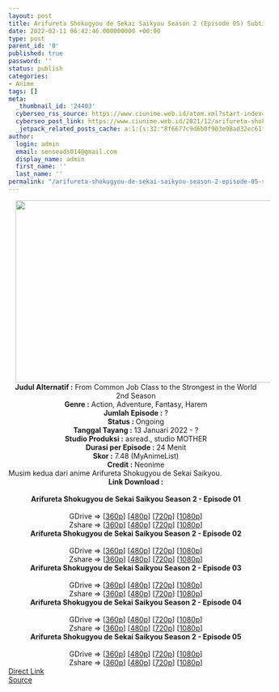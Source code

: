 ```yaml
---
layout: post
title: Arifureta Shokugyou de Sekai Saikyou Season 2 (Episode 05) Subtitle Indonesia
date: 2022-02-11 06:42:46.000000000 +00:00
type: post
parent_id: '0'
published: true
password: ''
status: publish
categories:
- Anime
tags: []
meta:
  _thumbnail_id: '24403'
  cyberseo_rss_source: https://www.ciunime.web.id/atom.xml?start-index=1
  cyberseo_post_link: https://www.ciunime.web.id/2021/12/arifureta-shokugyou-de-sekai-saikyou.html
  _jetpack_related_posts_cache: a:1:{s:32:"8f6677c9d6b0f903e98ad32ec61f8deb";a:2:{s:7:"expires";i:1653182963;s:7:"payload";a:3:{i:0;a:1:{s:2:"id";i:25223;}i:1;a:1:{s:2:"id";i:25020;}i:2;a:1:{s:2:"id";i:24918;}}}}
author:
  login: admin
  email: senseads014@gmail.com
  display_name: admin
  first_name: ''
  last_name: ''
permalink: "/arifureta-shokugyou-de-sekai-saikyou-season-2-episode-05-subtitle-indonesia/"
---
```

<div class="separator" style="clear: both; text-align: center;"><a href="https://blogger.googleusercontent.com/img/a/AVvXsEjpcT2MG6-B8MzYF2fSH71jHodPAfJ1Kd3SxQr94Oha1zljABcyg40wJeNvXz1Y4HrJgv-EIy-Xxwef54A8FzJTI0MYlVijr-rNMZzEG4q13TlgQ_HpkG7ObjmmpdiZnU_HCjZrKcc_PT006-o7cbss-WpCmsLyBLiQmb43ehcVIJmkYQdOt3GuroSc=s1280" style="margin-left: 1em; margin-right: 1em;"><img border="0" data-original-height="720" data-original-width="1280" height="360" src="{{ site.baseurl }}/assets/2022/02/AVvXsEjpcT2MG6-B8MzYF2fSH71jHodPAfJ1Kd3SxQr94Oha1zljABcyg40wJeNvXz1Y4HrJgv-EIy-Xxwef54A8FzJTI0MYlVijr-rNMZzEG4q13TlgQ_HpkG7ObjmmpdiZnU_HCjZrKcc_PT006-o7cbss-WpCmsLyBLiQmb43ehcVIJmkYQdOt3GuroSc=w640-h360" width="640" /></a></div>
<div class="separator" style="clear: both; text-align: center;"></div>
<div style="text-align: center;"><b>Judul</b><b><b> Alternatif</b> :</b> From Common Job Class to the Strongest in the World 2nd Season</div>
<div style="text-align: center;"><b><b>Genre :</b></b> Action, Adventure, Fantasy, Harem</div>
<div style="text-align: center;"><b>Jumlah Episode :</b> ?<br /><b>Status :&nbsp;</b>Ongoing<br /><b>Tanggal Tayang :</b> 13 Januari 2022 - ?<br /><b>Studio Produksi :</b>&nbsp;asread., studio MOTHER<br /><b>Durasi per Episode :</b> 24 Menit</div>
<div style="text-align: center;"><b>Skor :</b> 7.48 (MyAnimeList)</div>
<div style="text-align: center;"><b>Credit :</b>&nbsp;Neonime</div>
<div style="text-align: center;"></div>
<div style="text-align: justify;">Musim kedua dari anime&nbsp;Arifureta Shokugyou de Sekai Saikyou.</div>
<div style="text-align: justify;"></div>
<div style="text-align: justify;"></div>
<div style="text-align: center;">
<div style="text-align: center;">
<div style="text-align: left;">
<div style="text-align: center;"><b>Link Download :</b></div>
<div style="text-align: center;"><b><br /></b></div>
<div style="text-align: center;"><span style="text-align: left;"><b>Arifureta Shokugyou de Sekai Saikyou Season 2&nbsp;</b></span><b>- Episode 01</b></div>
<div style="text-align: center;"><b><br /></b></div>
<div style="text-align: center;">GDrive =&gt; [<a href="https://www.mp4upload.com/ogqbv5pr14x7" target="_blank" rel="noopener">360p</a>] [<a href="https://acefile.co/f/65207527/neonime_arfs2-01-480p-zip" target="_blank" rel="noopener">480p</a>] [<a href="https://acefile.co/f/65207790/neonime_arfs2-01-720p-zip" target="_blank" rel="noopener">720p</a>] [<a href="https://acefile.co/f/65208263/neonime_arfs2-01-1080p-zip" target="_blank" rel="noopener">1080p</a>]</div>
<div style="text-align: center;">Zshare =&gt; [<a href="https://www93.zippyshare.com/v/A9rY2uWO/file.html" target="_blank" rel="noopener">360p</a>] [<a href="https://www77.zippyshare.com/v/zkjhkkBA/file.html" target="_blank" rel="noopener">480p</a>] [<a href="https://www106.zippyshare.com/v/3558fQaW/file.html" target="_blank" rel="noopener">720p</a>] [<a href="https://www108.zippyshare.com/v/B2eAn65a/file.html" target="_blank" rel="noopener">1080p</a>]</div>
<div style="text-align: center;"></div>
<div style="text-align: center;">
<div><span style="text-align: left;"><b>Arifureta Shokugyou de Sekai Saikyou Season 2&nbsp;</b></span><b>- Episode 02</b></div>
<div><b><br /></b></div>
<div>GDrive =&gt; [<a href="https://acefile.co/f/65836505/asdss-s2-2-360p-samehadaku-care-mp4" target="_blank" rel="noopener">360p</a>] [<a href="https://acefile.co/f/65836165/neonime_arfs2-02-480p-zip" target="_blank" rel="noopener">480p</a>] [<a href="https://acefile.co/f/65836512/neonime_arfs2-02-720p-zip" target="_blank" rel="noopener">720p</a>] [<a href="https://acefile.co/f/65837764/neonime_arfs2-02-1080p-zip" target="_blank" rel="noopener">1080p</a>]</div>
<div>Zshare =&gt; [<a href="https://www120.zippyshare.com/v/AAbZQ9CL/file.html" target="_blank" rel="noopener">360p</a>] [<a href="https://www76.zippyshare.com/v/F5CapOrU/file.html" target="_blank" rel="noopener">480p</a>] [<a href="https://www30.zippyshare.com/v/2IjViOiq/file.html" target="_blank" rel="noopener">720p</a>] [<a href="https://www99.zippyshare.com/v/ZhljxmGC/file.html" target="_blank" rel="noopener">1080p</a>]</div>
<div></div>
<div>
<div><span style="text-align: left;"><b>Arifureta Shokugyou de Sekai Saikyou Season 2&nbsp;</b></span><b>- Episode 03</b></div>
<div><b><br /></b></div>
<div>GDrive =&gt; [<a href="https://acefile.co/f/66431435/oploverz-fan-arfs2-03-mp4-360p-mp4" target="_blank" rel="noopener">360p</a>] [<a href="https://acefile.co/f/66439855/neonime_arfs2-03-480p-zip" target="_blank" rel="noopener">480p</a>] [<a href="https://acefile.co/f/66440036/neonime_arfs2-03-720p-zip" target="_blank" rel="noopener">720p</a>] [<a href="https://acefile.co/f/66439785/neonime_arfs2-03-1080p-zip" target="_blank" rel="noopener">1080p</a>]</div>
<div>Zshare =&gt; [<a href="https://www26.zippyshare.com/v/A3RcQzgE/file.html" target="_blank" rel="noopener">360p</a>] [<a href="https://www74.zippyshare.com/v/qjiSiMWG/file.html" target="_blank" rel="noopener">480p</a>] [<a href="https://www61.zippyshare.com/v/2mKDpURQ/file.html" target="_blank" rel="noopener">720p</a>] [<a href="https://www25.zippyshare.com/v/0KH80Z8m/file.html" target="_blank" rel="noopener">1080p</a>]</div>
</div>
<div></div>
<div>
<div><span style="text-align: left;"><b>Arifureta Shokugyou de Sekai Saikyou Season 2&nbsp;</b></span><b>- Episode 04</b></div>
<div><b><br /></b></div>
<div>GDrive =&gt; [<a href="https://acefile.co/f/67043473/oploverz-fan-arfs2-04-mp4-360p-mp4" target="_blank" rel="noopener">360p</a>] [<a href="https://acefile.co/f/67043472/oploverz-fan-arfs2-04-mp4-480p-mp4" target="_blank" rel="noopener">480p</a>] [<a href="https://acefile.co/f/67043607/oploverz-fan-arfs2-04-mp4-720p-mp4" target="_blank" rel="noopener">720p</a>] [<a href="https://mir.cr/I6LBGWOG" target="_blank" rel="noopener">1080p</a>]</div>
<div>Zshare =&gt; [<a href="https://www13.zippyshare.com/v/xHGpkzUf/file.html" target="_blank" rel="noopener">360p</a>] [<a href="https://www1.zippyshare.com/v/Cjoen1lF/file.html" target="_blank" rel="noopener">480p</a>] [<a href="https://www82.zippyshare.com/v/LUWuBgRv/file.html" target="_blank" rel="noopener">720p</a>] [<a href="https://www40.zippyshare.com/v/Sdj9d9Dw/file.html" target="_blank" rel="noopener">1080p</a>]</div>
</div>
<div></div>
<div>
<div><span style="text-align: left;"><b>Arifureta Shokugyou de Sekai Saikyou Season 2&nbsp;</b></span><b>- Episode 05</b></div>
<div><b><br /></b></div>
<div>GDrive =&gt; [<a href="https://acefile.co/f/67633905/oploverz-fan-arfs2-05-mp4-360p-mp4" target="_blank" rel="noopener">360p</a>] [<a href="https://acefile.co/f/67634252/neonime_arfs2-05-480p-zip" target="_blank" rel="noopener">480p</a>] [<a href="https://acefile.co/f/67634480/neonime_arfs2-05-720p-zip" target="_blank" rel="noopener">720p</a>] [<a href="https://acefile.co/f/67635431/neonime_arfs2-05-1080p-zip" target="_blank" rel="noopener">1080p</a>]</div>
<div>Zshare =&gt; [<a href="https://www113.zippyshare.com/v/lNlqskiY/file.html" target="_blank" rel="noopener">360p</a>] [<a href="https://www45.zippyshare.com/v/rWscUDim/file.html" target="_blank" rel="noopener">480p</a>] [<a href="https://www66.zippyshare.com/v/WWvvvZMJ/file.html" target="_blank" rel="noopener">720p</a>] [<a href="https://www38.zippyshare.com/v/D7WF4N4m/file.html" target="_blank" rel="noopener">1080p</a>]</div>
</div>
</div>
</div>
</div>
</div>
<link rel="stylesheet" href="https://cdnjs.cloudflare.com/ajax/libs/font-awesome/4.7.0/css/font-awesome.min.css" />
<div class="divbtn"> <a href="https://handymansurrender.com/fihup8buzv?key=94550f7ce39444073321dde3b8782f97" class="btn"><i class="fa fa-download"></i> Direct Link</a> <br /><a href="https://www.ciunime.web.id/2021/12/arifureta-shokugyou-de-sekai-saikyou.html">Source</a> </div>
